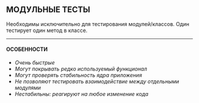 ## МОДУЛЬНЫЕ ТЕСТЫ

Необходимы исключительно для тестирования модулей/классов. Один тестирует один метод в классе.

----------------

#### ОСОБЕННОСТИ

- _Очень быстрые_
- _Могут покрывать редко используемый функционал_
- _Могут проверять стабильность ядра приложения_
- _Не позволяют тестировать взаимодействие между отдельными модулями_
- _Нестабильны: реагируют на любое изменение кода_